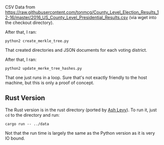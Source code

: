 CSV Data from https://raw.githubusercontent.com/tonmcg/County_Level_Election_Results_12-16/master/2016_US_County_Level_Presidential_Results.csv (via wget into the checkout directory).

After that, I ran:

```
python2 create_merkle_tree.py
```

That created directories and JSON documents for each voting district.

After that, I ran:

```
python2 update_merke_tree_hashes.py
```

That one just runs in a loop.  Sure that's not exactly friendly to the host machine, but this is only a proof of concept.

## Rust Version

The Rust version is in the rust directory (ported by [Ash Levy](https://gitlab.com/ashkitten)). To run it,
just `cd` to the directory and run:

```
cargo run -- ../data
```

Not that the run time is largely the same as the Python version as it is very IO bound.